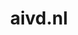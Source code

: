 ---
layout: post
title:  "aivd.nl"
internal_url:  "/dutchgov/aivd.nl.html"
subdomains_count: 20
all_subdomains_count: 42
urls_count: 11
ssl_rank: 100
http_rank: 73.727272727273
url_link: /data/aivd.nl/urls.txt
all_subdomains_link: /data/aivd.nl/all_subdomains.txt
subdomains_link: /data/aivd.nl/subdomains.txt
categories: dutchgov
---